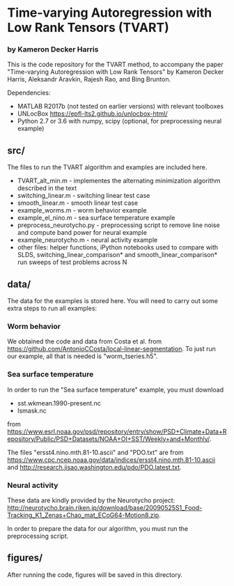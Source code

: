 # Time-varying Autoregression with Low Rank Tensors (TVART)
### by Kameron Decker Harris

This is the code repository for the TVART method, to accompany the
paper "Time-varying Autoregression with Low Rank Tensors" by
Kameron Decker Harris, Aleksandr Aravkin, Rajesh Rao, and Bing Brunton.

Dependencies:
* MATLAB R2017b (not tested on earlier versions) with relevant toolboxes
* UNLocBox https://epfl-lts2.github.io/unlocbox-html/
* Python 2.7 or 3.6 with numpy, scipy (optional, for preprocessing neural example)

## src/

The files to run the TVART algorithm and examples are included here.

* TVART_alt_min.m - implementes the alternating minimization algorithm described in the text
* switching_linear.m - switching linear test case
* smooth_linear.m - smooth linear test case
* example_worms.m - worm behavior example
* example_el_nino.m - sea surface temperature example
* preprocess_neurotycho.py - preprocessing script to remove line noise and compute band power for neural example
* example_neurotycho.m - neural activity example
* other files: helper functions, iPython notebooks used to compare with SLDS,
  switching_linear_comparison* and smooth_linear_comparison* run sweeps of test problems across N

## data/

The data for the examples is stored here.
You will need to carry out some extra steps to run all examples:

### Worm behavior

We obtained the code and data from Costa et al. from
https://github.com/AntonioCCosta/local-linear-segmentation.
To just run our example, all that is needed is "worm_tseries.h5".

### Sea surface temperature

In order to run the "Sea surface temperature" example, you must download
* sst.wkmean.1990-present.nc
* lsmask.nc

from  https://www.esrl.noaa.gov/psd/repository/entry/show/PSD+Climate+Data+Repository/Public/PSD+Datasets/NOAA+OI+SST/Weekly+and+Monthly/.

The files "ersst4.nino.mth.81-10.ascii" and "PDO.txt" are from https://www.cpc.ncep.noaa.gov/data/indices/ersst4.nino.mth.81-10.ascii and http://research.jisao.washington.edu/pdo/PDO.latest.txt.

### Neural activity

These data are kindly provided by the Neurotycho project:
http://neurotycho.brain.riken.jp/download/base/20090525S1_Food-Tracking_K1_Zenas+Chao_mat_ECoG64-Motion8.zip.

In order to prepare the data for our algorithm, you must run the preprocessing script.

## figures/

After running the code, figures will be saved in this directory.